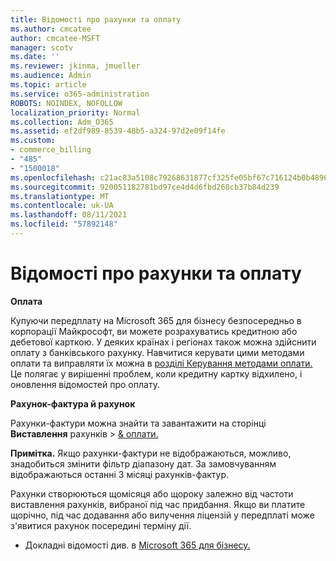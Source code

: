 ```yaml
---
title: Відомості про рахунки та оплату
ms.author: cmcatee
author: cmcatee-MSFT
manager: scotv
ms.date: ''
ms.reviewer: jkinma, jmueller
ms.audience: Admin
ms.topic: article
ms.service: o365-administration
ROBOTS: NOINDEX, NOFOLLOW
localization_priority: Normal
ms.collection: Adm_O365
ms.assetid: ef2df989-8539-48b5-a324-97d2e09f14fe
ms.custom:
- commerce_billing
- "485"
- "1500018"
ms.openlocfilehash: c21ac83a5108c79268631877cf325fe05bf67c716124b0b4896665395c03178b
ms.sourcegitcommit: 920051182781bd97ce4d4d6fbd268cb37b84d239
ms.translationtype: MT
ms.contentlocale: uk-UA
ms.lasthandoff: 08/11/2021
ms.locfileid: "57892148"
---
```

# <a name="invoice-and-payment-information"></a>Відомості про рахунки та оплату

**Оплата**

Купуючи передплату на Microsoft 365 для бізнесу безпосередньо в корпорації Майкрософт, ви можете розрахуватись кредитною або дебетової карткою.  У деяких країнах і регіонах також можна здійснити оплату з банківського рахунку.  Навчитися керувати цими методами оплати та виправляти їх можна в [розділі Керування методами оплати.](https://docs.microsoft.com/microsoft-365/commerce/billing-and-payments/manage-payment-methods) Це полягає у вирішенні проблем, коли кредитну картку відхилено, і оновлення відомостей про оплату.

**Рахунок-фактура й рахунок**

Рахунки-фактури можна знайти та завантажити на сторінці **Виставлення** рахунків  >  [& оплати.](https://go.microsoft.com/fwlink/p/?linkid=848039)  

**Примітка.** Якщо рахунки-фактури не відображаються, можливо, знадобиться змінити фільтр діапазону дат.  За замовчуванням відображаються останні 3 місяці рахунків-фактур.

Рахунки створюються щомісяця або щороку залежно від частоти виставлення рахунків, вибраної під час придбання.  Якщо ви платите щорічно, під час додавання або вилучення ліцензій у передплаті може з'явитися рахунок посередині терміну дії.

- Докладні відомості див. в [Microsoft 365 для бізнесу.](https://docs.microsoft.com/microsoft-365/commerce/billing-and-payments/understand-your-invoice2)